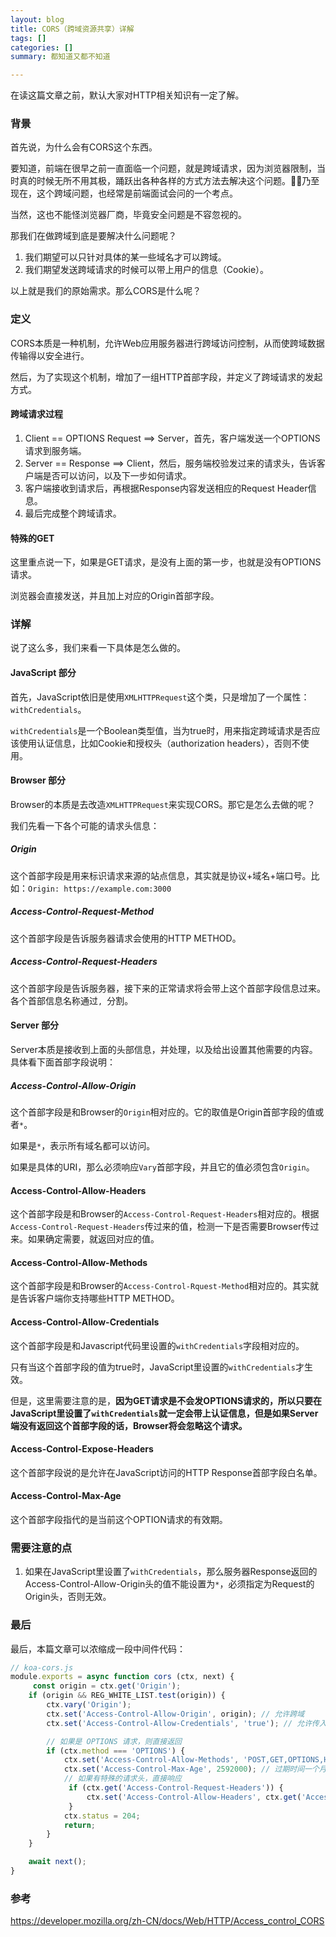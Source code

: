 ```yaml
---
layout: blog
title: CORS（跨域资源共享）详解
tags: []
categories: []
summary: 都知道又都不知道

---
```


在读这篇文章之前，默认大家对HTTP相关知识有一定了解。

### 背景

首先说，为什么会有CORS这个东西。

要知道，前端在很早之前一直面临一个问题，就是跨域请求，因为浏览器限制，当时真的时候无所不用其极，踊跃出各种各样的方式方法去解决这个问题。乃至现在，这个跨域问题，也经常是前端面试会问的一个考点。

当然，这也不能怪浏览器厂商，毕竟安全问题是不容忽视的。

那我们在做跨域到底是要解决什么问题呢？

1. 我们期望可以只针对具体的某一些域名才可以跨域。
2. 我们期望发送跨域请求的时候可以带上用户的信息（Cookie）。

以上就是我们的原始需求。那么CORS是什么呢？

### 定义

CORS本质是一种机制，允许Web应用服务器进行跨域访问控制，从而使跨域数据传输得以安全进行。

然后，为了实现这个机制，增加了一组HTTP首部字段，并定义了跨域请求的发起方式。

#### 跨域请求过程

1. Client == OPTIONS Request ==> Server，首先，客户端发送一个OPTIONS请求到服务端。
2. Server == Response ==> Client，然后，服务端校验发过来的请求头，告诉客户端是否可以访问，以及下一步如何请求。
3. 客户端接收到请求后，再根据Response内容发送相应的Request Header信息。
4. 最后完成整个跨域请求。

#### 特殊的GET

这里重点说一下，如果是GET请求，是没有上面的第一步，也就是没有OPTIONS请求。

浏览器会直接发送，并且加上对应的Origin首部字段。

### 详解

说了这么多，我们来看一下具体是怎么做的。

#### JavaScript 部分

首先，JavaScript依旧是使用`XMLHTTPRequest`这个类，只是增加了一个属性：`withCredentials`。

`withCredentials`是一个Boolean类型值，当为true时，用来指定跨域请求是否应该使用认证信息，比如Cookie和授权头（authorization headers），否则不使用。

#### Browser 部分

Browser的本质是去改造`XMLHTTPRequest`来实现CORS。那它是怎么去做的呢？

我们先看一下各个可能的请求头信息：

##### Origin

这个首部字段是用来标识请求来源的站点信息，其实就是协议+域名+端口号。比如：`Origin: https://example.com:3000`

##### Access-Control-Request-Method

这个首部字段是告诉服务器请求会使用的HTTP METHOD。

##### Access-Control-Request-Headers

这个首部字段是告诉服务器，接下来的正常请求将会带上这个首部字段信息过来。各个首部信息名称通过`, `分割。

#### Server 部分

Server本质是接收到上面的头部信息，并处理，以及给出设置其他需要的内容。具体看下面首部字段说明：

##### Access-Control-Allow-Origin

这个首部字段是和Browser的`Origin`相对应的。它的取值是Origin首部字段的值或者`*`。

如果是`*`，表示所有域名都可以访问。

如果是具体的URI，那么必须响应`Vary`首部字段，并且它的值必须包含`Origin`。

#### Access-Control-Allow-Headers

这个首部字段是和Browser的`Access-Control-Request-Headers`相对应的。根据`Access-Control-Request-Headers`传过来的值，检测一下是否需要Browser传过来。如果确定需要，就返回对应的值。

#### Access-Control-Allow-Methods

这个首部字段是和Browser的`Access-Control-Rquest-Method`相对应的。其实就是告诉客户端你支持哪些HTTP METHOD。

#### Access-Control-Allow-Credentials

这个首部字段是和Javascript代码里设置的`withCredentials`字段相对应的。

只有当这个首部字段的值为true时，JavaScript里设置的`withCredentials`才生效。

但是，这里需要注意的是，**因为GET请求是不会发OPTIONS请求的，所以只要在JavaScript里设置了`withCredentials`就一定会带上认证信息，但是如果Server端没有返回这个首部字段的话，Browser将会忽略这个请求。**

#### Access-Control-Expose-Headers

这个首部字段说的是允许在JavaScript访问的HTTP Response首部字段白名单。

#### Access-Control-Max-Age

这个首部字段指代的是当前这个OPTION请求的有效期。

### 需要注意的点

1. 如果在JavaScript里设置了`withCredentials`，那么服务器Response返回的Access-Control-Allow-Origin头的值不能设置为`*`，必须指定为Request的Origin头，否则无效。

### 最后

最后，本篇文章可以浓缩成一段中间件代码：

```js
// koa-cors.js
module.exports = async function cors (ctx, next) {
	 const origin = ctx.get('Origin');
    if (origin && REG_WHITE_LIST.test(origin)) {
        ctx.vary('Origin');
        ctx.set('Access-Control-Allow-Origin', origin); // 允许跨域
        ctx.set('Access-Control-Allow-Credentials', 'true'); // 允许传入Cookie

        // 如果是 OPTIONS 请求，则直接返回
        if (ctx.method === 'OPTIONS') {
            ctx.set('Access-Control-Allow-Methods', 'POST,GET,OPTIONS,HEAD,PUT,DELETE'); // 支持的方法
            ctx.set('Access-Control-Max-Age', 2592000); // 过期时间一个月
            // 如果有特殊的请求头，直接响应
	         if (ctx.get('Access-Control-Request-Headers')) {
	             ctx.set('Access-Control-Allow-Headers', ctx.get('Access-Control-Request-Headers'));
	         }
            ctx.status = 204;
            return;
        }
    }

    await next();
}
```

### 参考
<https://developer.mozilla.org/zh-CN/docs/Web/HTTP/Access_control_CORS>